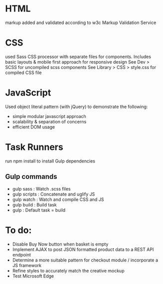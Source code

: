 # HTML 
markup added and validated according to w3c Markup Validation Service


# CSS
used Sass CSS processor with separate files for components. 
Includes basic layouts & mobile first approach for responsive design
See Dev > SCSS for uncompiled scss components
See Library > CSS > style.css for compiled CSS file


# JavaScript 
Used object literal pattern (with jQuery) to demonstrate the following:
- simple modular javascript approach
- scalability & separation of concerns 
- efficient DOM usage


# Task Runners 

run npm install to install Gulp dependencies

## Gulp commands

- gulp sass     :     Watch .scss files
- gulp scripts  :     Concatenate and uglify JS
- gulp watch    :     Watch and compile CSS and JS
- gulp build    :     Build task 
- gulp          :     Default task = build


# To do:
- Disable Buy Now button when basket is empty
- Implement AJAX to post JSON formatted product data to a REST API endpoint
- Determine a more suitable pattern for checkout module / incorporate a JS framework
- Refine styles to accurately match the creative mockup
- Test Microsoft Edge

